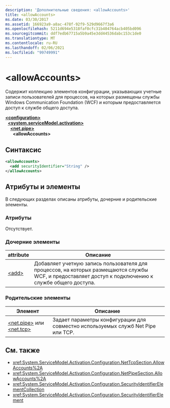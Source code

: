 ```yaml
---
description: 'Дополнительные сведения: <allowAccounts>'
title: <allowAccounts>
ms.date: 03/30/2017
ms.assetid: 166923a9-a8ac-478f-92f9-529d9667f3a6
ms.openlocfilehash: 5211d694e5318faf0cfc31b404764acb405bd096
ms.sourcegitcommit: ddf7edb67715a5b9a45e3dd44536dabc153c1de0
ms.translationtype: MT
ms.contentlocale: ru-RU
ms.lasthandoff: 02/06/2021
ms.locfileid: "99749991"
---
```

# \<allowAccounts>

Содержит коллекцию элементов конфигурации, указывающих учетные записи пользователей для процессов, на которых размещены службы Windows Communication Foundation (WCF) и которым предоставляется доступ к службе общего доступа.  
  
[**\<configuration>**](../configuration-element.md)\
&nbsp;&nbsp;[**\<system.serviceModel.activation>**](system-servicemodel-activation.md)\
&nbsp;&nbsp;&nbsp;&nbsp;[**\<net.pipe>**](net-pipe.md)\
&nbsp;&nbsp;&nbsp;&nbsp;&nbsp;&nbsp;**\<allowAccounts>**  
  
## <a name="syntax"></a>Синтаксис  
  
```xml  
<allowAccounts>
  <add securityIdentifier="String" />
</allowAccounts>
```  
  
## <a name="attributes-and-elements"></a>Атрибуты и элементы  

 В следующих разделах описаны атрибуты, дочерние и родительские элементы.  
  
### <a name="attributes"></a>Атрибуты  

 Отсутствует.  
  
### <a name="child-elements"></a>Дочерние элементы  
  
|attribute|Описание|  
|---------------|-----------------|  
|[\<add>](add-of-allowaccounts.md)|Добавляет учетную запись пользователя для процессов, на которых размещаются службы WCF, и предоставляет доступ к подключению к службе общего доступа.|  
  
### <a name="parent-elements"></a>Родительские элементы  
  
|Элемент|Описание|  
|-------------|-----------------|  
|[\<net.pipe>](net-pipe.md) или [\<net.tcp>](net-tcp.md)|Задает параметры конфигурации для совместно используемых служб Net Pipe или TCP.|  
  
## <a name="see-also"></a>См. также

- <xref:System.ServiceModel.Activation.Configuration.NetTcpSection.AllowAccounts%2A>
- <xref:System.ServiceModel.Activation.Configuration.NetPipeSection.AllowAccounts%2A>
- <xref:System.ServiceModel.Activation.Configuration.SecurityIdentifierElementCollection>
- <xref:System.ServiceModel.Activation.Configuration.SecurityIdentifierElement>

